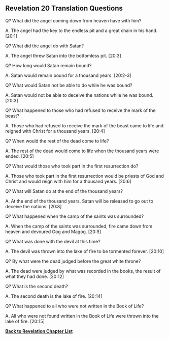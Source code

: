 ## Revelation 20 Translation Questions ##

Q? What did the angel coming down from heaven have with him?

A. The angel had the key to the endless pit and a great chain in his hand. [20:1]

Q? What did the angel do with Satan?

A. The angel threw Satan into the bottomless pit. [20:3]

Q? How long would Satan remain bound?

A. Satan would remain bound for a thousand years. [20:2-3]

Q? What would Satan not be able to do while he was bound?

A. Satan would not be able to deceive the nations while he was bound. [20:3]

Q? What happened to those who had refused to receive the mark of the beast?

A. Those who had refused to receive the mark of the beast came to life and reigned with Christ for a thousand years. [20:4]

Q? When would the rest of the dead come to life?

A. The rest of the dead would come to life when the thousand years were ended. [20:5]

Q? What would those who took part in the first resurrection do?

A. Those who took part in the first resurrection would be priests of God and Christ and would reign with him for a thousand years. [20:6]

Q? What will Satan do at the end of the thousand years?

A. At the end of the thousand years, Satan will be released to go out to deceive the nations. [20:8]

Q? What happened when the camp of the saints was surrounded?

A. When the camp of the saints was surrounded, fire came down from heaven and devoured Gog and Magog. [20:9]

Q? What was done with the devil at this time?

A. The devil was thrown into the lake of fire to be tormented forever. [20:10]

Q? By what were the dead judged before the great white throne?

A. The dead were judged by what was recorded in the books, the result of what they had done. [20:12]

Q? What is the second death?

A. The second death is the lake of fire. [20:14]

Q? What happened to all who were not written in the Book of Life?

A. All who were not found written in the Book of Life were thrown into the lake of fire. [20:15]

__[Back to Revelation Chapter List](./)__

